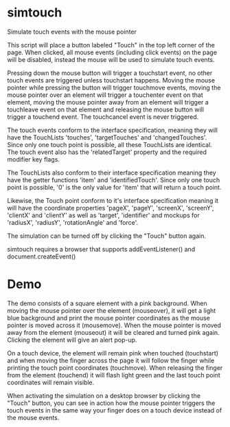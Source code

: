 simtouch
========

Simulate touch events with the mouse pointer

This script will place a button labeled "Touch" in the top left corner of the page. When clicked, all mouse events (including click events) on the page will be disabled, instead the mouse will be used to simulate touch events.

Pressing down the mouse button will trigger a touchstart event, no other touch events are triggered unless touchstart happens. Moving the mouse pointer while pressing the button will trigger touchmove events, moving the mouse pointer over an element will trigger a touchenter event on that element, moving the mouse pointer away from an element will trigger a touchleave event on that element and releasing the mouse button will trigger a touchend event. The touchcancel event is never triggered.

The touch events conform to the interface specification, meaning they will have the TouchLists 'touches', 'targetTouches' and 'changedTouches'. Since only one touch point is possible, all these TouchLists are identical. The touch event also has the 'relatedTarget' property and the required modifier key flags.

The TouchLists also conform to their interface specification meaning they have the getter functions 'item' and 'identifiedTouch'. Since only one touch point is possible, '0' is the only value for 'item' that will return a touch point.

Likewise, the Touch point conform to it's interface specification meaning it will have the coordinate properties 'pageX', 'pageY', 'screenX', 'screenY', 'clientX' and 'clientY' as well as 'target', 'identifier' and mockups for 'radiusX', 'radiusY', 'rotationAngle' and 'force'.

The simulation can be turned off by clicking the "Touch" button again.

simtouch requires a browser that supports addEventListener() and document.createEvent()


Demo
====

The demo consists of a square element with a pink background. When moving the mouse pointer over the element (mouseover), it will get a light blue background and print the mouse pointer coordinates as the mouse pointer is moved across it (mousemove). When the mouse pointer is moved away from the element (mouseout) it will be cleared and turned pink again. Clicking the element will give an alert pop-up.

On a touch device, the element will remain pink when touched (touchstart) and when moving the finger across the page it will follow the finger while printing the touch point coordinates (touchmove). When releasing the finger from the element (touchend) it will flash light green and the last touch point coordinates will remain visible.

When activating the simulation on a desktop browser by clicking the "Touch" button, you can see in action how the mouse pointer triggers the touch events in the same way your finger does on a touch device instead of the mouse events.
